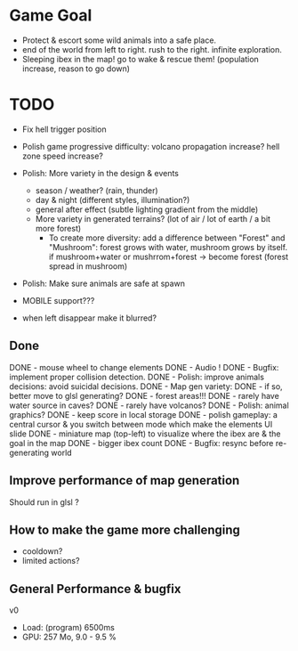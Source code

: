 Game Goal
===
- Protect & escort some wild animals into a safe place.
- end of the world from left to right. rush to the right. infinite exploration.
- Sleeping ibex in the map! go to wake & rescue them! (population increase, reason to go down)

TODO
===
- Fix hell trigger position
- Polish game progressive difficulty: volcano propagation increase? hell zone speed increase?

- Polish: More variety in the design & events
  - season / weather? (rain, thunder)
  - day & night (different styles, illumination?)
  - general after effect (subtle lighting gradient from the middle)
  - More variety in generated terrains? (lot of air / lot of earth / a bit more forest)
    - To create more diversity: add a difference between "Forest" and "Mushroom": forest grows with water, mushroom grows by itself. if mushroom+water or mushrrom+forest -> become forest (forest spread in mushroom)

- Polish: Make sure animals are safe at spawn
- MOBILE support???
- when left disappear make it blurred?

Done
---

DONE - mouse wheel to change elements
DONE - Audio !
DONE - Bugfix: implement proper collision detection.
DONE - Polish: improve animals decisions: avoid suicidal decisions.
DONE - Map gen variety:
DONE  - if so, better move to glsl generating?
DONE  - forest areas!!!
DONE  - rarely have water source in caves?
DONE  - rarely have volcanos?
DONE - Polish: animal graphics?
DONE - keep score in local storage
DONE - polish gameplay: a central cursor & you switch between mode which make the elements UI slide
DONE - miniature map (top-left) to visualize where the ibex are & the goal in the map
DONE - bigger ibex count
DONE - Bugfix: resync before re-generating world

Improve performance of map generation
---
Should run in glsl ?

How to make the game more challenging
---
- cooldown?
- limited actions?

General Performance & bugfix
---

v0
- Load: (program) 6500ms
- GPU: 257 Mo, 9.0 - 9.5 %

